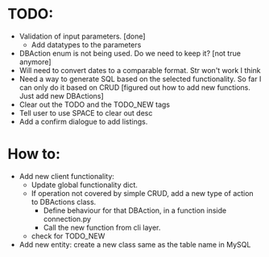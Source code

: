 # TODO:
- Validation of input parameters. [done]
    - Add datatypes to the parameters
- DBAction enum is not being used. Do we need to keep it? [not true anymore]
- Will need to convert dates to a comparable format. Str won't work I think
- Need a way to generate SQL based on the selected functionality. So far I can only do it based on CRUD [figured out how to add new functions. Just add new DBActions]
- Clear out the TODO and the TODO_NEW tags
- Tell user to use SPACE to clear out desc
- Add a confirm dialogue to add listings.

# How to:
- Add new client functionality:
    - Update global functionality dict.
    - If operation not covered by simple CRUD, add a new type of action to DBActions class.
        - Define behaviour for that DBAction, in a function inside connection.py
        - Call the new function from cli layer.
    - check for TODO_NEW
- Add new entity: create a new class same as the table name in MySQL